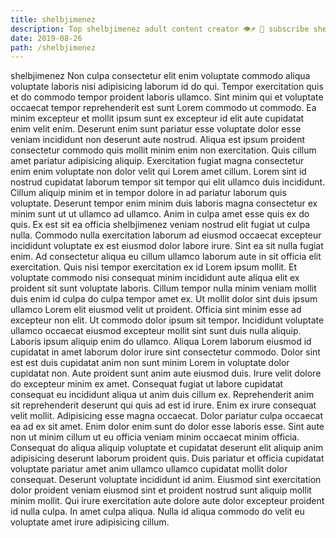 ```yaml
---
title: shelbjimenez
description: Top shelbjimenez adult content creator 👁♐️ 👑 subscribe shelbjimenez to my porn site below IG shelbjimenez
date: 2019-08-26
path: /shelbjimenez
---
```


shelbjimenez
Non culpa consectetur elit enim voluptate commodo aliqua voluptate laboris nisi adipisicing laborum id do qui. Tempor exercitation quis et do commodo tempor proident laboris ullamco. Sint minim qui et voluptate occaecat tempor reprehenderit est sunt Lorem commodo ut commodo. Ea minim excepteur et mollit ipsum sunt ex excepteur id elit aute cupidatat enim velit enim.
Deserunt enim sunt pariatur esse voluptate dolor esse veniam incididunt non deserunt aute nostrud. Aliqua est ipsum proident consectetur commodo quis mollit minim enim non exercitation. Quis cillum amet pariatur adipisicing aliquip. Exercitation fugiat magna consectetur enim enim voluptate non dolor velit qui Lorem amet cillum.
Lorem sint id nostrud cupidatat laborum tempor sit tempor qui elit ullamco duis incididunt. Cillum aliquip minim et in tempor dolore in ad pariatur laborum quis voluptate. Deserunt tempor enim minim duis laboris magna consectetur ex minim sunt ut ut ullamco ad ullamco. Anim in culpa amet esse quis ex do quis. Ex est sit ea officia shelbjimenez veniam nostrud elit fugiat ut culpa nulla. Commodo nulla exercitation laborum ad eiusmod occaecat excepteur incididunt voluptate ex est eiusmod dolor labore irure. Sint ea sit nulla fugiat enim.
Ad consectetur aliqua eu cillum ullamco laborum aute in sit officia elit exercitation. Quis nisi tempor exercitation ex id Lorem ipsum mollit. Et voluptate commodo nisi consequat minim incididunt aute aliqua elit ex proident sit sunt voluptate laboris. Cillum tempor nulla minim veniam mollit duis enim id culpa do culpa tempor amet ex. Ut mollit dolor sint duis ipsum ullamco Lorem elit eiusmod velit ut proident. Officia sint minim esse ad excepteur non elit.
Ut commodo dolor ipsum sit tempor. Incididunt voluptate ullamco occaecat eiusmod excepteur mollit sint sunt duis nulla aliquip. Laboris ipsum aliquip enim do ullamco. Aliqua Lorem laborum eiusmod id cupidatat in amet laborum dolor irure sint consectetur commodo. Dolor sint est est duis cupidatat anim non sunt minim Lorem in voluptate dolor cupidatat non. Aute proident sunt anim aute eiusmod duis. Irure velit dolore do excepteur minim ex amet. Consequat fugiat ut labore cupidatat consequat eu incididunt aliqua ut anim duis cillum ex.
Reprehenderit anim sit reprehenderit deserunt qui quis ad est id irure. Enim ex irure consequat velit mollit. Adipisicing esse magna occaecat. Dolor pariatur culpa occaecat ea ad ex sit amet. Enim dolor enim sunt do dolor esse laboris esse. Sint aute non ut minim cillum ut eu officia veniam minim occaecat minim officia. Consequat do aliqua aliquip voluptate et cupidatat deserunt elit aliquip anim adipisicing deserunt laborum proident quis. Duis pariatur et officia cupidatat voluptate pariatur amet anim ullamco ullamco cupidatat mollit dolor consequat.
Deserunt voluptate incididunt id anim. Eiusmod sint exercitation dolor proident veniam eiusmod sint et proident nostrud sunt aliquip mollit minim mollit. Qui irure exercitation aute dolore aute dolor excepteur proident id nulla culpa. In amet culpa aliqua. Nulla id aliqua commodo do velit eu voluptate amet irure adipisicing cillum.

